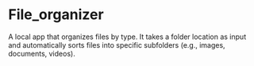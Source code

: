 # File_organizer
A local app that organizes files by type. It takes a folder location as input and automatically sorts files into specific subfolders (e.g., images, documents, videos).
